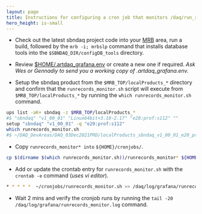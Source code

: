 ```yaml
---
layout: page
title: Instructions for configuring a cron job that monitors /daq/run_records for new run numbers and publishes them to Grafana.
hero_height: is-small
---
```


* Check out the latest sbndaq project code into your [MRB](https://sbnsoftware.github.io/sbn_online_wiki/Installation) area, run a build, followed by the ```mrb -i; mrbslp``` command that installs database tools into the ```$SBNDAQ_DIR/configDB_tools``` directory.

* Review [$HOME/.artdaq_grafana.env](https://github.com/SBNSoftware/sbndaq/blob/develop/configDB_tools/config/artdaq_grafana.env.example) or create a new one if required. _Ask Wes or Gennadiy to send you a working copy of .artdaq_grafana.env._

* Setup the sbndaq product from the ```$MRB_TOP/localProducts_*``` directory and confirm that the ```runrecords_monitor.sh``` script will execute from ```$MRB_TOP/localProducts_*```  by running the ```which runrecords_monitor.sh``` command.

```bash
ups list -aK+ sbndaq -z $MRB_TOP/localProducts_*
#$ "sbndaq" "v1_00_01" "Linux64bit+3.10-2.17" "e20:prof:s112" ""
setup "sbndaq" "v1_00_01" -q "e20:prof:s112"
which runrecords_monitor.sh
#$ ~/DAQ_DevAreas/DAQ_03Dec2021PRD/localProducts_sbndaq_v1_00_01_e20_prof_s112/sbndaq/v1_00_01/configDB_tools/runrecords_monitor.sh
```

* Copy ```runrecords_monitor* into``` ```${HOME}/cronjobs/```.

```bash
cp $(dirname $(which runrecords_monitor.sh))/runrecords_monitor* ${HOME}/cronjobs/ && chmod a+rx ${HOME}/cronjobs/runrecords_monitor.sh
```

* Add or update the crontab entry for ```runrecords_monitor.sh``` with the ```crontab -e``` command (_uses vi editor_).
 
```bash
* * * * *  ~/cronjobs/runrecords_monitor.sh >> /daq/log/grafana/runrecords_monitor.log 2>&1
```

* Wait 2 mins and verify the cronjob runs by running the ```tail -20 /daq/log/grafana/runrecords_monitor.log``` command.
